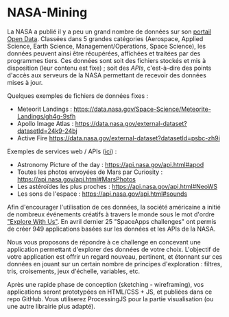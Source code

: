 # NASA-Mining

La NASA a publié il y a peu un grand nombre de données sur son [portail Open Data](https://data.nasa.gov). Classées dans 5 grandes catégories (Aerospace, Applied Science, Earth Science, Management/Operations, Space Science), les données peuvent ainsi être récupérées, affichées et traitées par des programmes tiers. Ces données sont soit des fichiers stockés et mis à disposition (leur contenu est fixe) ; soit des *APIs*, c'est-à-dire des points d'accès aux serveurs de la NASA permettant de recevoir des données mises à jour.

Quelques exemples de fichiers de données fixes :
* Meteorit Landings : https://data.nasa.gov/Space-Science/Meteorite-Landings/gh4g-9sfh
* Apollo Image Atlas : https://data.nasa.gov/external-dataset?datasetId=24k9-24bj
* Active Fire https://data.nasa.gov/external-dataset?datasetId=psbc-zh9i

Exemples de services web / APIs ([ici](https://api.nasa.gov/index.html)) :
* Astronomy Picture of the day : https://api.nasa.gov/api.html#apod
* Toutes les photos envoyées de Mars par Curiosity : https://api.nasa.gov/api.html#MarsPhotos
* Les astéroïdes les plus proches : https://api.nasa.gov/api.html#NeoWS
* Les sons de l'espace : https://api.nasa.gov/api.html#sounds

Afin d'encourager l'utilisation de ces données, la société américaine a initié de nombreux événements créatifs à travers le monde sous le mot d'ordre ["Explore With Us"](https://open.nasa.gov/explore/). En avril dernier 25 "SpaceApps challenges" ont permis de créer 949 applications basées sur les données et les APIs de la NASA.

Nous vous proposons de répondre à ce challenge en concevant une application permettant d'explorer des données de votre choix. L'objectif de votre application est offrir un regard nouveau, pertinent, et étonnant sur ces données en jouant sur un certain nombre de principes d'exploration : filtres, tris, croisements, jeux d'échelle, variables, etc.

Après une rapide phase de conception (sketching - wireframing), vos applications seront prototypées en HTML/CSS + JS, et publiées dans ce repo GitHub. Vous utiliserez ProcessingJS pour la partie visualisation (ou une autre librairie plus adapté).

